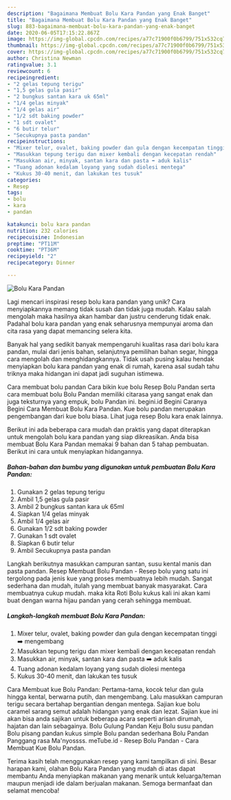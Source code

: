 ```yaml
---
description: "Bagaimana Membuat Bolu Kara Pandan yang Enak Banget"
title: "Bagaimana Membuat Bolu Kara Pandan yang Enak Banget"
slug: 883-bagaimana-membuat-bolu-kara-pandan-yang-enak-banget
date: 2020-06-05T17:15:22.867Z
image: https://img-global.cpcdn.com/recipes/a77c71900f0b6799/751x532cq70/bolu-kara-pandan-foto-resep-utama.jpg
thumbnail: https://img-global.cpcdn.com/recipes/a77c71900f0b6799/751x532cq70/bolu-kara-pandan-foto-resep-utama.jpg
cover: https://img-global.cpcdn.com/recipes/a77c71900f0b6799/751x532cq70/bolu-kara-pandan-foto-resep-utama.jpg
author: Christina Newman
ratingvalue: 3.1
reviewcount: 6
recipeingredient:
- "2 gelas tepung terigu"
- "1,5 gelas gula pasir"
- "2 bungkus santan kara uk 65ml"
- "1/4 gelas minyak"
- "1/4 gelas air"
- "1/2 sdt baking powder"
- "1 sdt ovalet"
- "6 butir telur"
- "Secukupnya pasta pandan"
recipeinstructions:
- "Mixer telur, ovalet, baking powder dan gula dengan kecempatan tinggi ➡️ mengembang"
- "Masukkan tepung terigu dan mixer kembali dengan kecepatan rendah"
- "Masukkan air, minyak, santan kara dan pasta ➡️ aduk kalis"
- "Tuang adonan kedalam loyang yang sudah diolesi mentega"
- "Kukus 30-40 menit, dan lakukan tes tusuk"
categories:
- Resep
tags:
- bolu
- kara
- pandan

katakunci: bolu kara pandan 
nutrition: 232 calories
recipecuisine: Indonesian
preptime: "PT11M"
cooktime: "PT36M"
recipeyield: "2"
recipecategory: Dinner

---
```



![Bolu Kara Pandan](https://img-global.cpcdn.com/recipes/a77c71900f0b6799/751x532cq70/bolu-kara-pandan-foto-resep-utama.jpg)

Lagi mencari inspirasi resep bolu kara pandan yang unik? Cara menyiapkannya memang tidak susah dan tidak juga mudah. Kalau salah mengolah maka hasilnya akan hambar dan justru cenderung tidak enak. Padahal bolu kara pandan yang enak seharusnya mempunyai aroma dan cita rasa yang dapat memancing selera kita.

Banyak hal yang sedikit banyak mempengaruhi kualitas rasa dari bolu kara pandan, mulai dari jenis bahan, selanjutnya pemilihan bahan segar, hingga cara mengolah dan menghidangkannya. Tidak usah pusing kalau hendak menyiapkan bolu kara pandan yang enak di rumah, karena asal sudah tahu triknya maka hidangan ini dapat jadi suguhan istimewa.

Cara membuat bolu pandan Cara bikin kue bolu Resep Bolu Pandan serta cara membuat bolu Bolu Pandan memiliki citarasa yang sangat enak dan juga teksturnya yang empuk, bolu Pandan ini. begini.id Begini Caranya Begini Cara Membuat Bolu Kara Pandan. Kue bolu pandan merupakan pengembangan dari kue bolu biasa. Lihat juga resep Bolu kara enak lainnya.


Berikut ini ada beberapa cara mudah dan praktis yang dapat diterapkan untuk mengolah bolu kara pandan yang siap dikreasikan. Anda bisa membuat Bolu Kara Pandan memakai 9 bahan dan 5 tahap pembuatan. Berikut ini cara untuk menyiapkan hidangannya.

<!--inarticleads1-->

##### Bahan-bahan dan bumbu yang digunakan untuk pembuatan Bolu Kara Pandan:

1. Gunakan 2 gelas tepung terigu
1. Ambil 1,5 gelas gula pasir
1. Ambil 2 bungkus santan kara uk 65ml
1. Siapkan 1/4 gelas minyak
1. Ambil 1/4 gelas air
1. Gunakan 1/2 sdt baking powder
1. Gunakan 1 sdt ovalet
1. Siapkan 6 butir telur
1. Ambil Secukupnya pasta pandan


Langkah berikutnya masukkan campuran santan, susu kental manis dan pasta pandan. Resep Membuat Bolu Pandan - Resep bolu yang satu ini tergolong pada jenis kue yang proses membuatnya lebih mudah. Sangat sederhana dan mudah, itulah yang membuat banyak masyarakat. Cara membuatnya cukup mudah. maka kita Roti Bolu kukus kali ini akan kami buat dengan warna hijau pandan yang cerah sehingga membuat. 

<!--inarticleads2-->

##### Langkah-langkah membuat Bolu Kara Pandan:

1. Mixer telur, ovalet, baking powder dan gula dengan kecempatan tinggi ➡️ mengembang
1. Masukkan tepung terigu dan mixer kembali dengan kecepatan rendah
1. Masukkan air, minyak, santan kara dan pasta ➡️ aduk kalis
1. Tuang adonan kedalam loyang yang sudah diolesi mentega
1. Kukus 30-40 menit, dan lakukan tes tusuk


Cara Membuat kue Bolu Pandan: Pertama-tama, kocok telur dan gula hingga kental, berwarna putih, dan mengembang. Lalu masukkan campuran terigu secara bertahap bergantian dengan mentega. Sajian kue bolu caramel sarang semut adalah hidangan yang enak dan lezat. Sajian kue ini akan bisa anda sajikan untuk beberapa acara seperti arisan dirumah, hajatan dan lain sebagainya. Bolu Gulung Pandan Keju Bolu susu pandan Bolu pisang pandan kukus simple Bolu pandan sederhana Bolu Pandan Panggang rasa Ma&#39;nyossss. meTube.id - Resep Bolu Pandan - Cara Membuat Kue Bolu Pandan. 

Terima kasih telah menggunakan resep yang kami tampilkan di sini. Besar harapan kami, olahan Bolu Kara Pandan yang mudah di atas dapat membantu Anda menyiapkan makanan yang menarik untuk keluarga/teman maupun menjadi ide dalam berjualan makanan. Semoga bermanfaat dan selamat mencoba!
